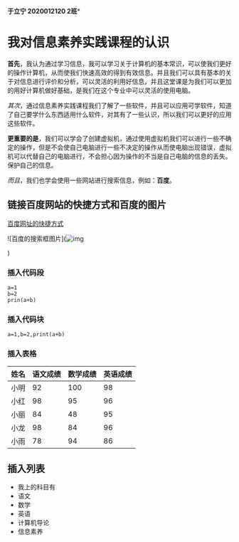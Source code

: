 **于立宁 2020012120 2班***

# 我对信息素养实践课程的认识

**首先**，我认为通过学习信息，我可以学习关于计算机的基本常识，可以使我们更好的操作计算机，从而使我们快速高效的得到有效信息。并且我们可以具有基本的关于对信息进行评价和分析，可以灵活的利用好信息，并且这堂课是为我们可以更加的用好计算机做好基础，是我们在这个专业中可以灵活的使用电脑。

*其次*，通过信息素养实践课程我们了解了一些软件，并且可以应用可学软件，知道了自己要学什么东西适用什么软件，对其有了一些认识，所以我们可以更好的应用这些软件。

**更重要的是**，我们可以学会了创建虚拟机，通过使用虚拟机我们可以进行一些不确定的操作，但是不会使自己电脑进行一些不决定的操作从而使电脑出现错误，虚拟机可以代替自己的电脑进行，不会担心因为操作的不当是自己电脑的信息的丢失。保护自己的信息。

*而且*，我们也学会使用一些网站进行搜索信息，例如：**百度**。

## 链接百度网站的快捷方式和百度的图片

[百度网址的快捷方式](https://www.baidu.com)

![百度的搜索框图片](![img](https://timgsa.baidu.com/timg?image&quality=80&size=b9999_10000&sec=1605710665977&di=72b15ac9b76f6a6d14b12b04ff21cf2a&imgtype=0&src=http%3A%2F%2Fd.hiphotos.baidu.com%2Fzhidao%2Fpic%2Fitem%2F6a600c338744ebf819691963d9f9d72a6059a755.jpg)

 )

### 插入代码段

```
a=1
b=2
prin(a+b)
```

### 插入代码块

`a=1,b=2,print(a+b)`

### 插入表格

| 姓名 | 语文成绩 | 数学成绩 | 英语成绩 |
| ---- | -------- | -------- | -------- |
| 小明 | 92       | 100      | 98       |
| 小红 | 98       | 95       | 96       |
| 小丽 | 84       | 48       | 95       |
| 小龙 | 98       | 84       | 96       |
| 小雨 | 78       | 94       | 86       |

## 插入列表

- 我上的科目有
- 语文
- 数学
- 英语
- 计算机导论
- 信息素养











